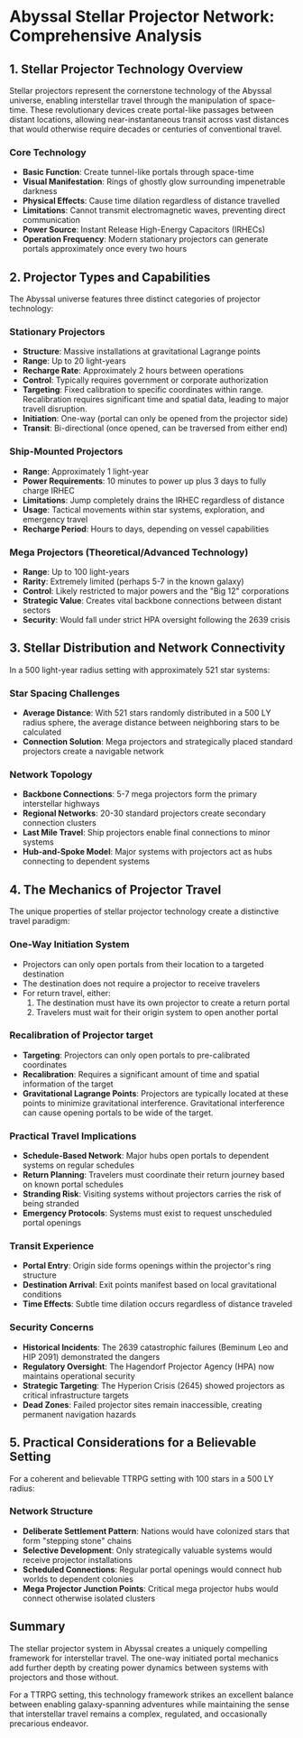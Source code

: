 # Abyssal Stellar Projector Network: Comprehensive Analysis

## 1. Stellar Projector Technology Overview

Stellar projectors represent the cornerstone technology of the Abyssal
universe, enabling interstellar travel through the manipulation of
space-time. These revolutionary devices create portal-like passages
between distant locations, allowing near-instantaneous transit across
vast distances that would otherwise require decades or centuries of
conventional travel.

### Core Technology

- **Basic Function**: Create tunnel-like portals through space-time
- **Visual Manifestation**: Rings of ghostly glow surrounding
  impenetrable darkness
- **Physical Effects**: Cause time dilation regardless of distance
  travelled
- **Limitations**: Cannot transmit electromagnetic waves, preventing
  direct communication
- **Power Source**: Instant Release High-Energy Capacitors (IRHECs)
- **Operation Frequency**: Modern stationary projectors can generate
  portals approximately once every two hours

## 2. Projector Types and Capabilities

The Abyssal universe features three distinct categories of projector
technology:

### Stationary Projectors

- **Structure**: Massive installations at gravitational Lagrange
  points
- **Range**: Up to 20 light-years
- **Recharge Rate**: Approximately 2 hours between operations
- **Control**: Typically requires government or corporate
  authorization
- **Targeting**: Fixed calibration to specific coordinates within
  range. Recalibration requires significant time and spatial data, 
  leading to major travell disruption.
- **Initiation**: One-way (portal can only be opened from the
  projector side)
- **Transit**: Bi-directional (once opened, can be traversed from
  either end)

### Ship-Mounted Projectors

- **Range**: Approximately 1 light-year
- **Power Requirements**: 10 minutes to power up plus 3 days to fully
  charge IRHEC
- **Limitations**: Jump completely drains the IRHEC regardless of
  distance
- **Usage**: Tactical movements within star systems, exploration, and
  emergency travel
- **Recharge Period**: Hours to days, depending on vessel capabilities

### Mega Projectors (Theoretical/Advanced Technology)

- **Range**: Up to 100 light-years
- **Rarity**: Extremely limited (perhaps 5-7 in the known galaxy)
- **Control**: Likely restricted to major powers and the "Big 12"
  corporations
- **Strategic Value**: Creates vital backbone connections between
  distant sectors
- **Security**: Would fall under strict HPA oversight following the
  2639 crisis

## 3. Stellar Distribution and Network Connectivity

In a 500 light-year radius setting with approximately 521 star
systems:

### Star Spacing Challenges

- **Average Distance**: With 521 stars randomly distributed in a 500
  LY radius sphere, the average distance between neighboring stars to
  be calculated
- **Connection Solution**: Mega projectors and strategically placed
  standard projectors create a navigable network

### Network Topology

- **Backbone Connections**: 5-7 mega projectors form the primary
  interstellar highways
- **Regional Networks**: 20-30 standard projectors create secondary
  connection clusters
- **Last Mile Travel**: Ship projectors enable final connections to
  minor systems
- **Hub-and-Spoke Model**: Major systems with projectors act as hubs
  connecting to dependent systems

## 4. The Mechanics of Projector Travel

The unique properties of stellar projector technology create a
distinctive travel paradigm:

### One-Way Initiation System

- Projectors can only open portals from their location to a targeted
  destination
- The destination does not require a projector to receive travelers
- For return travel, either:
    1. The destination must have its own projector to create a return
       portal
    2. Travelers must wait for their origin system to open another
       portal

### Recalibration of Projector target

- **Targeting**: Projectors can only open portals to pre-calibrated
  coordinates
- **Recalibration**: Requires a significant amount of time and
  spatial information of the target
- **Gravitational Lagrange Points**: Projectors are typically
  located at these points to minimize gravitational interference. 
  Gravitational interference can cause opening portals to be wide 
  of the target. 

### Practical Travel Implications

- **Schedule-Based Network**: Major hubs open portals to dependent
  systems on regular schedules
- **Return Planning**: Travelers must coordinate their return journey
  based on known portal schedules
- **Stranding Risk**: Visiting systems without projectors carries the
  risk of being stranded
- **Emergency Protocols**: Systems must exist to request unscheduled
  portal openings

### Transit Experience

- **Portal Entry**: Origin side forms openings within the projector's
  ring structure
- **Destination Arrival**: Exit points manifest based on local
  gravitational conditions
- **Time Effects**: Subtle time dilation occurs regardless of distance
  traveled


### Security Concerns

- **Historical Incidents**: The 2639 catastrophic failures (Beminum
  Leo and HIP 2091) demonstrated the dangers
- **Regulatory Oversight**: The Hagendorf Projector Agency (HPA) now
  maintains operational security
- **Strategic Targeting**: The Hyperion Crisis (2645) showed
  projectors as critical infrastructure targets
- **Dead Zones**: Failed projector sites remain inaccessible, creating
  permanent navigation hazards

## 5. Practical Considerations for a Believable Setting

For a coherent and believable TTRPG setting with 100 stars in a 500 LY
radius:

### Network Structure

- **Deliberate Settlement Pattern**: Nations would have colonized
  stars that form "stepping stone" chains
- **Selective Development**: Only strategically valuable systems would
  receive projector installations
- **Scheduled Connections**: Regular portal openings would connect hub
  worlds to dependent colonies
- **Mega Projector Junction Points**: Critical mega projector hubs
  would connect otherwise isolated clusters

## Summary

The stellar projector system in Abyssal creates a uniquely compelling
framework for interstellar travel. The one-way
initiated portal mechanics add further depth by creating power
dynamics between systems with projectors and those without.

For a TTRPG setting, this technology framework strikes an excellent
balance between enabling galaxy-spanning adventures while maintaining
the sense that interstellar travel remains a complex, regulated, and
occasionally precarious endeavor.